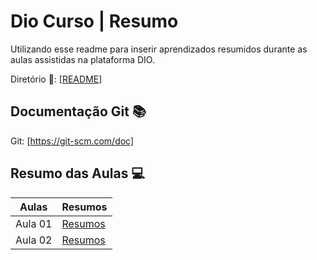 
# Dio Curso | Resumo

Utilizando esse readme para inserir aprendizados resumidos durante as aulas assistidas na plataforma DIO.

Diretório 📁:
[[README](https://github.com/abarbarapeslo/git-resumos/blob/196bf53eb96c9961eeb6f454ea85114a39e2d9bc/README.md)]


## Documentação Git 📚
 Git: [https://git-scm.com/doc]

## Resumo das Aulas 💻

|Aulas | Resumos|
|------|-------|
|Aula 01| [Resumos]('https://github.com/abarbarapeslo/git-resumos/tree/b3090908016df5c12bbab48697a556b04948b9ff/resumos)|
|Aula 02| [Resumos](reshttps://github.com/abarbarapeslo/git-resumos/tree/b3090908016df5c12bbab48697a556b04948b9ff/resumosumos)|



